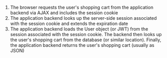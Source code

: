 1. The browser requests the user's shopping cart from the application backend via AJAX and includes the session cookie
1. The application backend looks up the server-side session associated with the session cookie and extends the expiration date
1. The application backend loads the User object (or JWT) from the session associated with the session cookie. The backend then looks up the user's shopping cart from the database (or similar location). Finally, the application backend returns the user's shopping cart (usually as JSON)